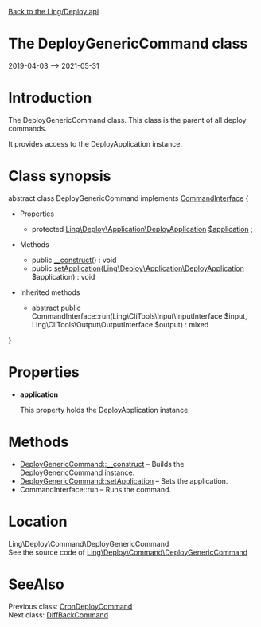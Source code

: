 [Back to the Ling/Deploy api](https://github.com/lingtalfi/Deploy/blob/master/doc/api/Ling/Deploy.md)



The DeployGenericCommand class
================
2019-04-03 --> 2021-05-31






Introduction
============

The DeployGenericCommand class.
This class is the parent of all deploy commands.

It provides access to the DeployApplication instance.



Class synopsis
==============


abstract class <span class="pl-k">DeployGenericCommand</span> implements [CommandInterface](https://github.com/lingtalfi/CliTools/blob/master/doc/api/Ling/CliTools/Command/CommandInterface.md) {

- Properties
    - protected [Ling\Deploy\Application\DeployApplication](https://github.com/lingtalfi/Deploy/blob/master/doc/api/Ling/Deploy/Application/DeployApplication.md) [$application](#property-application) ;

- Methods
    - public [__construct](https://github.com/lingtalfi/Deploy/blob/master/doc/api/Ling/Deploy/Command/DeployGenericCommand/__construct.md)() : void
    - public [setApplication](https://github.com/lingtalfi/Deploy/blob/master/doc/api/Ling/Deploy/Command/DeployGenericCommand/setApplication.md)([Ling\Deploy\Application\DeployApplication](https://github.com/lingtalfi/Deploy/blob/master/doc/api/Ling/Deploy/Application/DeployApplication.md) $application) : void

- Inherited methods
    - abstract public CommandInterface::run(Ling\CliTools\Input\InputInterface $input, Ling\CliTools\Output\OutputInterface $output) : mixed

}




Properties
=============

- <span id="property-application"><b>application</b></span>

    This property holds the DeployApplication instance.
    
    



Methods
==============

- [DeployGenericCommand::__construct](https://github.com/lingtalfi/Deploy/blob/master/doc/api/Ling/Deploy/Command/DeployGenericCommand/__construct.md) &ndash; Builds the DeployGenericCommand instance.
- [DeployGenericCommand::setApplication](https://github.com/lingtalfi/Deploy/blob/master/doc/api/Ling/Deploy/Command/DeployGenericCommand/setApplication.md) &ndash; Sets the application.
- CommandInterface::run &ndash; Runs the command.





Location
=============
Ling\Deploy\Command\DeployGenericCommand<br>
See the source code of [Ling\Deploy\Command\DeployGenericCommand](https://github.com/lingtalfi/Deploy/blob/master/Command/DeployGenericCommand.php)



SeeAlso
==============
Previous class: [CronDeployCommand](https://github.com/lingtalfi/Deploy/blob/master/doc/api/Ling/Deploy/Command/CronDeployCommand.md)<br>Next class: [DiffBackCommand](https://github.com/lingtalfi/Deploy/blob/master/doc/api/Ling/Deploy/Command/DiffBackCommand.md)<br>
